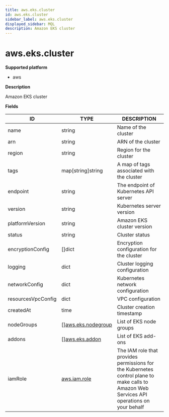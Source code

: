 ```yaml
---
title: aws.eks.cluster
id: aws.eks.cluster
sidebar_label: aws.eks.cluster
displayed_sidebar: MQL
description: Amazon EKS cluster
---
```


# aws.eks.cluster

**Supported platform**

- aws

**Description**

Amazon EKS cluster

**Fields**

| ID                 | TYPE                                                | DESCRIPTION                                                                                                                                |
| ------------------ | --------------------------------------------------- | ------------------------------------------------------------------------------------------------------------------------------------------ |
| name               | string                                              | Name of the cluster                                                                                                                        |
| arn                | string                                              | ARN of the cluster                                                                                                                         |
| region             | string                                              | Region for the cluster                                                                                                                     |
| tags               | map[string]string                                   | A map of tags associated with the cluster                                                                                                  |
| endpoint           | string                                              | The endpoint of Kubernetes API server                                                                                                      |
| version            | string                                              | Kubernetes server version                                                                                                                  |
| platformVersion    | string                                              | Amazon EKS cluster version                                                                                                                 |
| status             | string                                              | Cluster status                                                                                                                             |
| encryptionConfig   | &#91;&#93;dict                                      | Encryption configuration for the cluster                                                                                                   |
| logging            | dict                                                | Cluster logging configuration                                                                                                              |
| networkConfig      | dict                                                | Kubernetes network configuration                                                                                                           |
| resourcesVpcConfig | dict                                                | VPC configuration                                                                                                                          |
| createdAt          | time                                                | Cluster creation timestamp                                                                                                                 |
| nodeGroups         | &#91;&#93;[aws.eks.nodegroup](aws.eks.nodegroup.md) | List of EKS node groups                                                                                                                    |
| addons             | &#91;&#93;[aws.eks.addon](aws.eks.addon.md)         | List of EKS add-ons                                                                                                                        |
| iamRole            | [aws.iam.role](aws.iam.role.md)                     | The IAM role that provides permissions for the Kubernetes control plane to make calls to Amazon Web Services API operations on your behalf |
